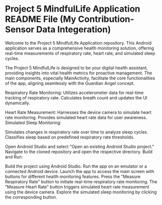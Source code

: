 # Project 5 MindfulLife Application README File (My Contribution- Sensor Data Integeration)
Welcome to the Project 5 MindfulLife Application repository. This Android application serves as a comprehensive health monitoring solution, offering real-time measurements of respiratory rate, heart rate, and simulated sleep cycles.

The Project 5 MindfulLife is designed to be your digital health assistant, providing insights into vital health metrics for proactive management. The main components, especially MainActivity, facilitate the core functionalities of the app, aligning seamlessly with the Guardian Angel concept.

Respiratory Rate Monitoring:
Utilizes accelerometer data for real-time tracking of respiratory rate.
Calculates breath count and updates the UI dynamically.

Heart Rate Measurement:
Harnesses the device camera to simulate heart rate monitoring.
Provides simulated heart rate data for user awareness.
Simulated Sleep Monitoring:

Simulates changes in respiratory rate over time to analyze sleep cycles.
Classifies sleep based on predefined respiratory rate thresholds.

Open Android Studio and select "Open an existing Android Studio project."
Navigate to the cloned repository and open the respective directory.
Build and Run:

Build the project using Android Studio.
Run the app on an emulator or a connected Android device.
Launch the app to access the main screen with buttons for different health monitoring features.
Press the "Measure Respiratory Rate" button to initiate real-time respiratory rate monitoring.
The "Measure Heart Rate" button triggers simulated heart rate measurement using the device camera.
Explore the simulated sleep monitoring by clicking the corresponding button.



